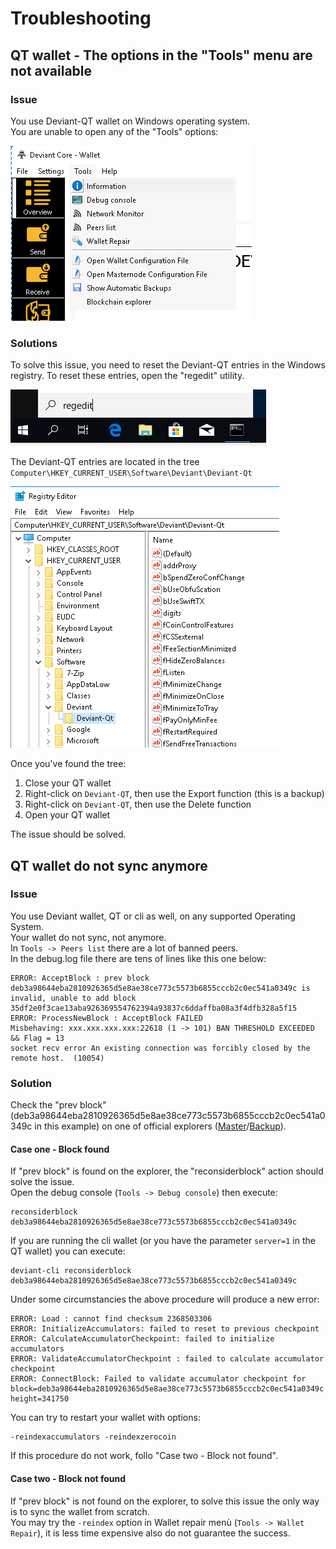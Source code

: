 # Troubleshooting
## QT wallet - The options in the "Tools" menu are not available
### Issue
You use Deviant-QT wallet on Windows operating system. <br />
You are unable to open any of the "Tools" options:

![tools](/images/QT-tools.png)

### Solutions
To solve this issue, you need to reset the Deviant-QT entries in the Windows registry.
To reset these entries, open the "regedit" utility. <br />

![regedit](/images/QT-regedit.png)

The Deviant-QT entries are located in the tree `Computer\HKEY_CURRENT_USER\Software\Deviant\Deviant-Qt`<br />

![deviant-qt tree](/images/regedit-deviant-tree.png)

Once you've found the tree: <br />
1. Close your QT wallet
2. Right-click on `Deviant-QT`, then use the Export function (this is a backup)
3. Right-click on `Deviant-QT`, then use the Delete function
4. Open your QT wallet

The issue should be solved.

## QT wallet do not sync anymore
### Issue
You use Deviant wallet, QT or cli as well, on any supported Operating System. <br />
Your wallet do not sync, not anymore. <br />
In `Tools -> Peers list` there are a lot of banned peers. <br />
In the debug.log file there are tens of lines like this one below:

```
ERROR: AcceptBlock : prev block deb3a98644eba2810926365d5e8ae38ce773c5573b6855cccb2c0ec541a0349c is invalid, unable to add block 35df2e0f3cae13aba926369554762394a93837c6ddaffba08a3f4dfb328a5f15
ERROR: ProcessNewBlock : AcceptBlock FAILED
Misbehaving: xxx.xxx.xxx.xxx:22618 (1 -> 101) BAN THRESHOLD EXCEEDED && Flag = 13
socket recv error An existing connection was forcibly closed by the remote host.  (10054)
```

### Solution
Check the "prev block" (deb3a98644eba2810926365d5e8ae38ce773c5573b6855cccb2c0ec541a0349c in this example) on one of official explorers ([Master](http://explorer.deviantcoin.io)/[Backup](https://chainz.cryptoid.info/dev)).
#### Case one - Block found
If "prev block" is found on the explorer, the "reconsiderblock" action should solve the issue.<br />
Open the debug console (`Tools -> Debug console`) then execute:
```
reconsiderblock deb3a98644eba2810926365d5e8ae38ce773c5573b6855cccb2c0ec541a0349c
```
If you are running the cli wallet (or you have the parameter `server=1` in the QT wallet) you can execute:
```
deviant-cli reconsiderblock deb3a98644eba2810926365d5e8ae38ce773c5573b6855cccb2c0ec541a0349c
```
Under some circumstancies the above procedure will produce a new error:
```
ERROR: Load : cannot find checksum 2368503306
ERROR: InitializeAccumulators: failed to reset to previous checkpoint
ERROR: CalculateAccumulatorCheckpoint: failed to initialize accumulators
ERROR: ValidateAccumulatorCheckpoint : failed to calculate accumulator checkpoint
ERROR: ConnectBlock: Failed to validate accumulator checkpoint for block=deb3a98644eba2810926365d5e8ae38ce773c5573b6855cccb2c0ec541a0349c height=341750
```
You can try to restart your wallet with options:
```
-reindexaccumulators -reindexzerocoin
```
If this procedure do not work, follo "Case two - Block not found".
#### Case two - Block not found
If "prev block" is not found on the explorer, to solve this issue the only way is to sync the wallet from scratch.<br />
You may try the `-reindex` option in Wallet repair menù (`Tools -> Wallet Repair`), it is less time expensive also do not guarantee the success.

